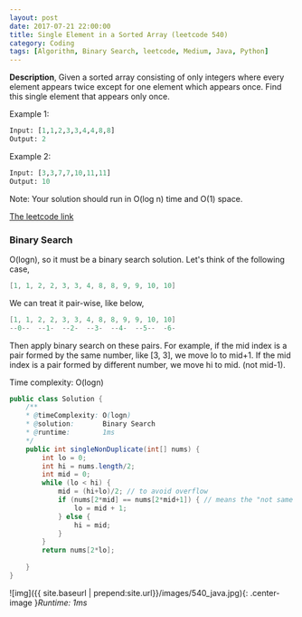 ```yaml
---
layout: post
date: 2017-07-21 22:00:00
title: Single Element in a Sorted Array (leetcode 540)
category: Coding
tags: [Algorithm, Binary Search, leetcode, Medium, Java, Python]
---
```


**Description**,
Given a sorted array consisting of only integers where every element appears twice except for one element which appears once. Find this single element that appears only once.

Example 1:
```python
Input: [1,1,2,3,3,4,4,8,8]
Output: 2
```
Example 2:
```python
Input: [3,3,7,7,10,11,11]
Output: 10
```
Note: Your solution should run in O(log n) time and O(1) space.

[The leetcode link](https://leetcode.com/problems/single-element-in-a-sorted-array/#/description)

### Binary Search
O(logn), so it must be a binary search solution.
Let's think of the following case,
```java
[1, 1, 2, 2, 3, 3, 4, 8, 8, 9, 9, 10, 10]
```
We can treat it pair-wise, like below,
```java
[1, 1, 2, 2, 3, 3, 4, 8, 8, 9, 9, 10, 10]
--0--  --1-  --2-  --3-  --4-  --5--  -6-
```
Then apply binary search on these pairs.
For example, if the mid index is a pair formed by the same number, like [3, 3], we move lo to mid+1.
If the mid index is a pair formed by different number, we move hi to mid. (not mid-1).

Time complexity: O(logn)

```java
public class Solution {
    /**
    * @timeComplexity: O(logn)
    * @solution:       Binary Search
    * @runtime:        1ms 
    */
    public int singleNonDuplicate(int[] nums) {
        int lo = 0;
        int hi = nums.length/2;
        int mid = 0;
        while (lo < hi) {
            mid = (hi+lo)/2; // to avoid overflow
            if (nums[2*mid] == nums[2*mid+1]) { // means the "not same pairs" are to its right
                lo = mid + 1;
            } else {
                hi = mid;
            }
        }
        return nums[2*lo];
        
    }
}
```
![img]({{ site.baseurl | prepend:site.url}}/images/540_java.jpg){: .center-image }*Runtime: 1ms*




